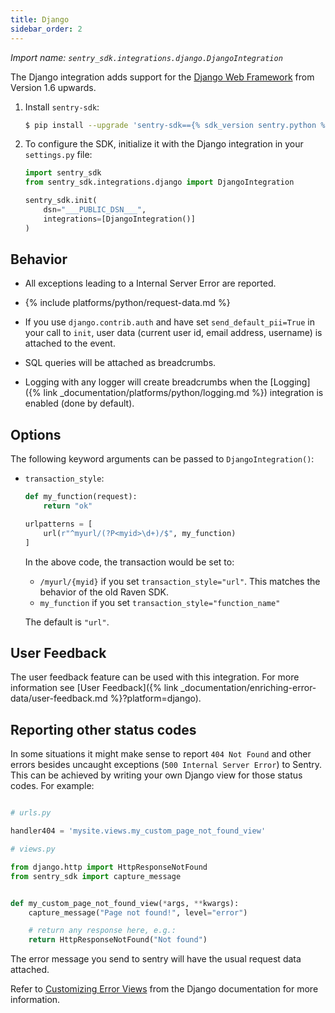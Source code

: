 ```yaml
---
title: Django
sidebar_order: 2
---
```

<!-- WIZARD -->
*Import name: `sentry_sdk.integrations.django.DjangoIntegration`*

The Django integration adds support for the [Django Web Framework](https://www.djangoproject.com/)
from Version 1.6 upwards.

1. Install `sentry-sdk`:

    ```bash
    $ pip install --upgrade 'sentry-sdk=={% sdk_version sentry.python %}'
    ```

2.  To configure the SDK, initialize it with the Django integration in your ``settings.py`` file:

    ```python
    import sentry_sdk
    from sentry_sdk.integrations.django import DjangoIntegration

    sentry_sdk.init(
        dsn="___PUBLIC_DSN___",
        integrations=[DjangoIntegration()]
    )
    ```

<!-- ENDWIZARD -->
## Behavior

* All exceptions leading to a Internal Server Error are reported.

* {% include platforms/python/request-data.md %}

* If you use ``django.contrib.auth`` and have set ``send_default_pii=True`` in your call to ``init``, user data (current user id, email address, username) is attached to the event.

* SQL queries will be attached as breadcrumbs.

* Logging with any logger will create breadcrumbs when the [Logging]({% link _documentation/platforms/python/logging.md %})
  integration is enabled (done by default).

## Options

The following keyword arguments can be passed to `DjangoIntegration()`:

* `transaction_style`:

  ```python
  def my_function(request):
      return "ok"

  urlpatterns = [
      url(r"^myurl/(?P<myid>\d+)/$", my_function)
  ]
  ```

  In the above code, the transaction would be set to:

  * `/myurl/{myid}` if you set `transaction_style="url"`. This matches the behavior of the old Raven SDK.
  * `my_function` if you set `transaction_style="function_name"`

  The default is `"url"`.

## User Feedback

The user feedback feature can be used with this integration.  For more information
see [User Feedback]({% link _documentation/enriching-error-data/user-feedback.md %}?platform=django).

## Reporting other status codes

In some situations it might make sense to report `404 Not Found` and other errors besides uncaught exceptions (`500 Internal Server Error`) to Sentry. This can be achieved by writing your own Django view for those status codes. For example:

```python

# urls.py

handler404 = 'mysite.views.my_custom_page_not_found_view'

# views.py

from django.http import HttpResponseNotFound
from sentry_sdk import capture_message


def my_custom_page_not_found_view(*args, **kwargs):
    capture_message("Page not found!", level="error")

    # return any response here, e.g.:
    return HttpResponseNotFound("Not found")
```

The error message you send to sentry will have the usual request data attached.

Refer to [Customizing Error
Views](https://docs.djangoproject.com/en/2.0/topics/http/views/#customizing-error-views)
from the Django documentation for more information.
